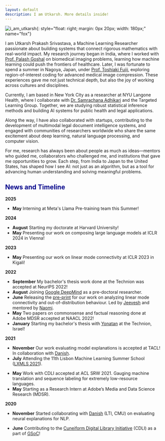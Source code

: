 ```yaml
---
layout: default
description: I am Utkarsh. More details inside!
---
```


<!-- (comment) the image below can be found in img folder of this very project-->
![i_am_utkarsh](./img/people/me.jpg){: style="float: right; margin: 0px 20px; width: 180px;" name="fox"}


I am Utkarsh Prakash Srivastava, a Machine Learning Researcher passionate about building systems that connect rigorous mathematics with real-world impact. My research journey began in India, where I worked with [Prof. Palash Goshal](https://scholar.google.com/citations?user=S1OTcXoAAAAJ&hl=en) on biomedical imaging problems, learning how machine learning could push the frontiers of healthcare. Later, I was fortunate to spend a summer in Nagoya, Japan, under [Prof. Toshiaki Fujii](https://profs.provost.nagoya-u.ac.jp/html/100001881_en.html), exploring region-of-interest coding for advanced medical image compression. These experiences gave me not just technical depth, but also the joy of working across cultures and disciplines.  

Currently, I am based in New York City as a researcher at NYU Langone Health, where I collaborate with [Dr. Samrachana Adhikari](https://samrachana.com/) and the Targeted Learning Group. Together, we are studying robust statistical inference methods and building AI systems for public health and legal applications.  

Along the way, I have also collaborated with startups, contributing to the development of multimodal legal document intelligence systems, and engaged with communities of researchers worldwide who share the same excitement about deep learning, natural language processing, and computer vision.  

For me, research has always been about people as much as ideas—mentors who guided me, collaborators who challenged me, and institutions that gave me opportunities to grow. Each step, from India to Japan to the United States, has shaped how I see AI: not just as an algorithm, but as a tool for advancing human understanding and solving meaningful problems.

## <span style="color:darkblue">News and Timeline </span>
**2025**
* **May** Interning at Meta's Llama Pre-training team this Summer!

**2024**
* **August** Starting my doctorate at Harvard University!
* **May**  Presenting our work on composing large language models at ICLR 2024 in Vienna!

**2023**
* **May**  Presenting our work on linear mode connectivity at ICLR 2023 in Kigali!

**2022**
* **September**  My bachelor's thesis work done at the Technion was accepted at NeurIPS 2022!
* **August**  Joining [Google DeepMind](https://research.google/locations/india/) as a pre-doctoral researcher.
* **June**    Releasing the [pre-print](https://arxiv.org/abs/2205.12411) for our work on analyzing linear mode connectivity and out-of-distribution behaviour. Led by [Jeevesh](https://github.com/Jeevesh8) and mentored by [Naomi](http://nsaphra.github.io/).
* **May**     Two papers on commonsense and factual reasoning done at Adobe MDSR accepted at NAACL 2022!
* **January** Starting my bachelor's thesis with [Yonatan](http://www.cs.technion.ac.il/~belinkov/) at the Technion, Israel!

**2021**
* **November**  Our work evaluating model explanations is accepted at TACL! In collaboration with [Danish](https://www.cs.cmu.edu/~ddanish/).
* **July**    Attending the 11th Lisbon Machine Learning Summer School ([LXMLS 2021](http://lxmls.it.pt/2021/)).
<!-- * June 2021:    Volunteering at NAACL 2021. -->
* **May**     Work with CDLI accepted at ACL SRW 2021. Gauging machine translation and sequence labeling for extremely low-resource languages. 
* **May**     Starting as a Research Intern at Adobe’s Media and Data Science Research (MDSR).
<!-- * May 2021:     Volunteering at ICLR 2021. -->
<!-- * **February**  My first research paper accepted at PAKDD 2021. Detecting fake news early, with [Prof. Tanmoy Chakraborty](http://faculty.iiitd.ac.in/~tanmoy/) and [William Scott](https://www.linkedin.com/in/williamscottp/). -->

**2020**
* **November**  Started collaborating with [Danish](https://www.cs.cmu.edu/~ddanish/) (LTI, CMU) on evaluating neural explanations for NLP.
<!-- * Nov 2020:     Volunteering at EMNLP 2020. -->
* **June**    Contributing to the [Cuneiform Digital Library Initiative](https://cdli.ucla.edu/) (CDLI) as a part of [GSoC](https://summerofcode.withgoogle.com/)!
<!-- * June 2020:    Volunteering at ACL 2020. -->
<!-- * **May**     Joined [LCS2](http://lcs2.iiitd.edu.in/), IIIT-D as a Research Intern. Working on closed-domain misinformation detection across social networks. -->
<!-- * May 2019:     Serving as a Teaching Assistant for the Machine Learning course at Coding Blocks. With [Prateek](http://www.prateeknarang.com/) and [Manu](https://www.manuspillai.in/). -->


<br><br>

[^1]: Started with [a meek awe-inspired email](https://rachitbansal.github.io/img/danish-email.png)
[^2]: Started with [a message](https://rachitbansal.github.io/img/naomi-discord.jpeg) on [MLC](https://mlcollective.org/)'s Discord channel
